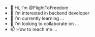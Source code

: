 - 👋 Hi, I’m @FlightToFreedom
- 👀 I’m interested in backend developer
- 🌱 I’m currently learning ...
- 💞️ I’m looking to collaborate on ...
- 📫 How to reach me ...

<!---
FlightToFreedom/FlightToFreedom is a ✨ special ✨ repository because its `README.md` (this file) appears on your GitHub profile.
You can click the Preview link to take a look at your changes.
--->
